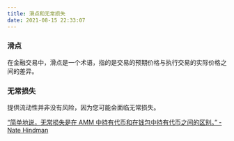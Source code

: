 ```yaml
---
title: 滑点和无常损失
date: 2021-08-15 22:33:07
---
```


### 滑点

在金融交易中，滑点是一个术语，指的是交易的预期价格与执行交易的实际价格之间的差异。

### 无常损失

提供流动性并非没有风险，因为您可能会面临无常损失。

[“简单地说，无常损失是在 AMM 中持有代币和在钱包中持有代币之间的区别。” - Nate Hindman](https://blog.bancor.network/beginners-guide-to-getting-rekt-by-impermanent-loss-7c9510cb2f22)
